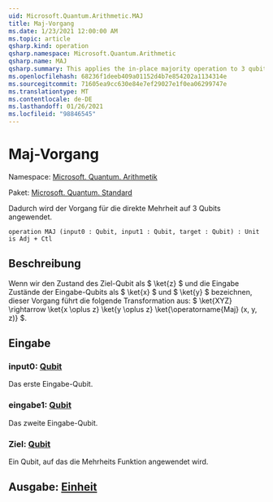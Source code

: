 ```yaml
---
uid: Microsoft.Quantum.Arithmetic.MAJ
title: Maj-Vorgang
ms.date: 1/23/2021 12:00:00 AM
ms.topic: article
qsharp.kind: operation
qsharp.namespace: Microsoft.Quantum.Arithmetic
qsharp.name: MAJ
qsharp.summary: This applies the in-place majority operation to 3 qubits.
ms.openlocfilehash: 68236f1deeb409a01152d4b7e854202a1134314e
ms.sourcegitcommit: 71605ea9cc630e84e7ef29027e1f0ea06299747e
ms.translationtype: MT
ms.contentlocale: de-DE
ms.lasthandoff: 01/26/2021
ms.locfileid: "98846545"
---
```

# <a name="maj-operation"></a>Maj-Vorgang

Namespace: [Microsoft. Quantum. Arithmetik](xref:Microsoft.Quantum.Arithmetic)

Paket: [Microsoft. Quantum. Standard](https://nuget.org/packages/Microsoft.Quantum.Standard)


Dadurch wird der Vorgang für die direkte Mehrheit auf 3 Qubits angewendet.

```qsharp
operation MAJ (input0 : Qubit, input1 : Qubit, target : Qubit) : Unit is Adj + Ctl
```


## <a name="description"></a>Beschreibung

Wenn wir den Zustand des Ziel-Qubit als $ \ket{z} $ und die Eingabe Zustände der Eingabe-Qubits als $ \ket{x} $ und $ \ket{y} $ bezeichnen, dieser Vorgang führt die folgende Transformation aus: $ \ket{XYZ} \rightarrow \ket{x \oplus z} \ket{y \oplus z} \ket{\operatorname{Maj} (x, y, z)} $.

## <a name="input"></a>Eingabe

### <a name="input0--qubit"></a>input0: [Qubit](xref:microsoft.quantum.lang-ref.qubit)

Das erste Eingabe-Qubit.


### <a name="input1--qubit"></a>eingabe1: [Qubit](xref:microsoft.quantum.lang-ref.qubit)

Das zweite Eingabe-Qubit.


### <a name="target--qubit"></a>Ziel: [Qubit](xref:microsoft.quantum.lang-ref.qubit)

Ein Qubit, auf das die Mehrheits Funktion angewendet wird.



## <a name="output--unit"></a>Ausgabe: [Einheit](xref:microsoft.quantum.lang-ref.unit)

